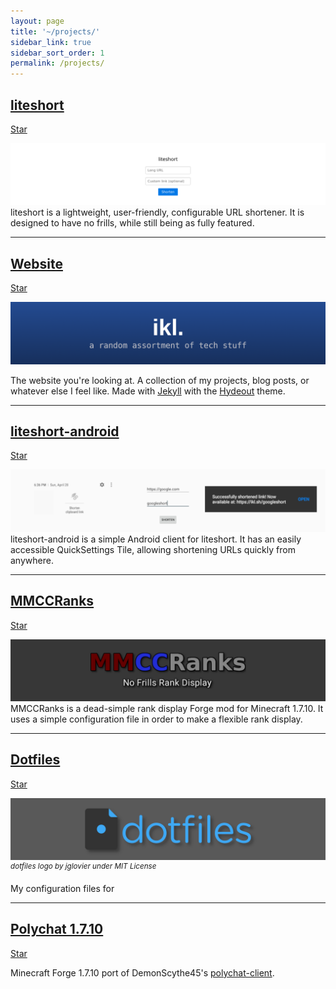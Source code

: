 ```yaml
---
layout: page
title: '~/projects/'
sidebar_link: true
sidebar_sort_order: 1
permalink: /projects/
---
```

## [liteshort](https://github.com/132ikl/liteshort) 
<a class="github-button" href="https://github.com/132ikl/liteshort" data-show-count="true" aria-label="Star 132ikl/liteshort on GitHub">Star</a>

![liteshort screenshot](/media/liteshort.png)
liteshort is a lightweight, user-friendly, configurable URL shortener. It is designed to have no frills, while still being as fully featured. 

---
## [Website](https://github.com/132ikl/website)

<a class="github-button" href="https://github.com/132ikl/website" data-show-count="true" aria-label="Star 132ikl/liteshort on GitHub">Star</a>

![Website banner](/media/website-banner.png)

The website you're looking at. A collection of my projects, blog posts, or whatever else I feel like. Made with [Jekyll](https://jekyllrb.com) with the [Hydeout](https://github.com/fongandrew/hydeout) theme.

---
## [liteshort-android](https://github.com/132ikl/liteshort-android)
<a class="github-button" href="https://github.com/132ikl/liteshort-android" data-show-count="true" aria-label="Star 132ikl/liteshort on GitHub">Star</a>

![liteshort-android screenshot](/media/liteshort-android.png)
liteshort-android is a simple Android client for liteshort. It has an easily accessible QuickSettings Tile, allowing shortening URLs quickly from anywhere.

---
## [MMCCRanks](https://github.com/132ikl/MMCCRanks)

<a class="github-button" href="https://github.com/132ikl/MMCCRanks" data-show-count="true" aria-label="Star 132ikl/liteshort on GitHub">Star</a>

![MMCCRanks banner](/media/mmccranks.png)
MMCCRanks is a dead-simple rank display Forge mod for Minecraft 1.7.10. It uses a simple configuration file in order to make a flexible rank display. 

---
## [Dotfiles](https://github.com/132ikl/dotfiles)

<a class="github-button" href="https://github.com/132ikl/dotfiles" data-show-count="true" aria-label="Star 132ikl/liteshort on GitHub">Star</a>

![dotfiles banner](/media/dotfiles.png)
<sup>*dotfiles logo by jglovier under MIT License*</sup>

My configuration files for 

---
## [Polychat 1.7.10](https://github.com/132ikl/polychat-client/tree/mc1.7.10)

<a class="github-button" href="https://github.com/132ikl/polychat-client" data-show-count="true" aria-label="Star 132ikl/liteshort on GitHub">Star</a>

Minecraft Forge 1.7.10 port of DemonScythe45's [polychat-client](https://github.com/DemonScythe45/polychat-client).
